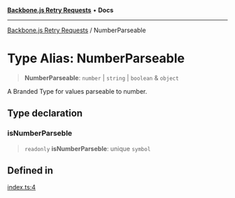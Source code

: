 [**Backbone.js Retry Requests**](../README.md) • **Docs**

***

[Backbone.js Retry Requests](../README.md) / NumberParseable

# Type Alias: NumberParseable

> **NumberParseable**: `number` \| `string` \| `boolean` & `object`

A Branded Type for values parseable to number.

## Type declaration

### isNumberParseble

> `readonly` **isNumberParseble**: unique `symbol`

## Defined in

[index.ts:4](https://github.com/VitorLuizC/backbone-retry-requests/blob/2323a1a4bc47eb1b6cf0e97e2869b976c300632c/src/index.ts#L4)
